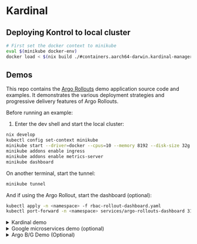 # Kardinal

## Deploying Kontrol to local cluster

```bash
# First set the docker context to minikube
eval $(minikube docker-env)
docker load < $(nix build ./#containers.aarch64-darwin.kardinal-manager.arm64 --no-link --print-out-paths)

```

## Demos

This repo contains the [Argo Rollouts](https://github.com/argoproj/argo-rollouts) demo application source code and examples. It demonstrates the
various deployment strategies and progressive delivery features of Argo Rollouts.

Before running an example:

1. Enter the dev shell and start the local cluster:

```bash
nix develop
kubectl config set-context minikube
minikube start --driver=docker --cpus=10 --memory 8192 --disk-size 32g
minikube addons enable ingress
minikube addons enable metrics-server
minikube dashboard
```

On another terminal, start the tunnel:

```bash
minikube tunnel
```

And if using the Argo Rollout, start the dashboard (optional):

```bash
kubectl apply -n <namespace> -f rbac-rollout-dashboard.yaml
kubectl port-forward -n <namespace> services/argo-rollouts-dashboard 3100:3100
```

<details>
  <summary>Kardinal demo</summary>

```bash
cd demos
kubectl create namespace kardinal-demo
kubectl apply -n kardinal-demo -f https://github.com/argoproj/argo-rollouts/releases/latest/download/install.yaml
kubectl apply -n kardinal-demo -f kardinal-demo
kubectl port-forward -n kardinal-demo service/frontend 8080:80
```

Start to rollout changes to the frontend service:

```bash
kubectl argo rollouts -n kardinal-demo set image frontend "*=lostbean/microservice-frontend:banner1"
kubectl argo rollouts -n kardinal-demo set image frontend "*=lostbean/microservice-frontend:banner2"
```

</details>

<details>
  <summary>Google microservices demo (optional)</summary>

```bash
kubectl create namespace ms-demo
kubectl apply -n ms-demo -f microservices-demo
# or directly from the Github repo
# kubectl apply -n ms-demo -f https://raw.githubusercontent.com/GoogleCloudPlatform/microservices-demo/main/release/kubernetes-manifests.yaml
kubectl port-forward -n ms-demo deployment/frontend 8080:8080
```

</details>

<details>
  <summary>Argo B/G Demo (Optional)</summary>

```bash
kubectl create namespace argo-demo
kubectl apply -n argo-demo -f https://github.com/argoproj/argo-rollouts/releases/latest/download/install.yaml
kubectl apply -n argo-demo -f argo-demo
```

```bash
minikube service -n argo-demo bluegreen-demo --url
minikube service -n argo-demo bluegreen-demo-preview --url
```

Watch the rollout or experiment using the argo rollouts kubectl plugin:

```bash
kubectl argo rollouts -n argo-demo get rollout bluegreen-demo --watch
```

For rollouts, trigger an update by setting the image of a new color to run:

```bash
kubectl argo rollouts -n argo-demo set image bluegreen-demo "*=argoproj/rollouts-demo:yellow"
```

</details>
